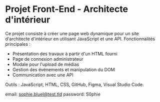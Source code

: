 # Projet Front-End - Architecte d'intérieur

Ce projet consiste à créer une page web dynamique pour un site d'architecte d'intérieur en utilisant JavaScript et une API. 
Fonctionnalités principales :
- Présentation des travaux à partir d'un HTML fourni
- Page de connexion administrateur
- Modale pour l'upload de médias
- Gestion des événements et manipulation du DOM
- Communication avec une API

Outils : JavaScript, HTML, CSS, GitHub, Figma, Visual Studio Code.

email: sophie.bluel@test.tld
password: S0phie

